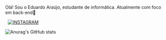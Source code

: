 
Olá! Sou o Eduardo Araújo, estudante de informática. Atualmente com foco em back-end🖖

   [![INSTAGRAM](	https://img.shields.io/badge/Instagram-E4405F?style=for-the-badge&logo=instagram&logoColor=white)](https://intagram.com/e.araujo07)


   ![Anurag's GitHub stats](https://github-readme-stats.vercel.app/api?username=anuraghazra&show_icons=true&theme=radical)
   

